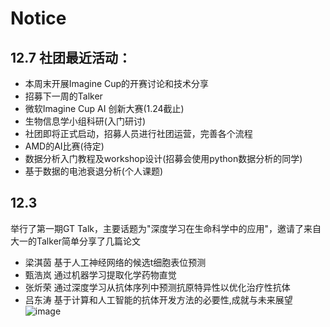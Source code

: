 # Notice  
## 12.7 社团最近活动： 
- 本周末开展Imagine Cup的开赛讨论和技术分享
- 招募下一周的Talker  
- 微软Imagine Cup AI 创新大赛(1.24截止)
- 生物信息学小组科研(入门研讨)  
- 社团即将正式启动，招募人员进行社团运营，完善各个流程
- AMD的AI比赛(待定)
- 数据分析入门教程及workshop设计(招募会使用python数据分析的同学)
- 基于数据的电池衰退分析(个人课题)  
## 12.3   
举行了第一期GT Talk，主要话题为"深度学习在生命科学中的应用"，邀请了来自大一的Talker简单分享了几篇论文     
- 梁淇茵 基于人工神经网络的候选t细胞表位预测  
- 甄浩岚 通过机器学习提取化学药物直觉
- 张炘荣 通过深度学习从抗体序列中预测抗原特异性以优化治疗性抗体  
- 吕东涛 基于计算和人工智能的抗体开发方法的必要性,成就与未来展望  
![image](https://github.com/hycarbon-b/GTC_Group_Guide/assets/63985695/8a4e3317-a275-4157-a91d-d6973839354f)

